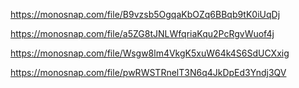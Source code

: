 https://monosnap.com/file/B9vzsb5OgqaKbOZq6BBqb9tK0iUqDj

https://monosnap.com/file/a5ZG8tJNLWfqriaKqu2PcRgvWuof4j

https://monosnap.com/file/Wsgw8lm4VkgK5xuW64k4S6SdUCXxig

https://monosnap.com/file/pwRWSTRnelT3N6q4JkDpEd3Yndj3QV
